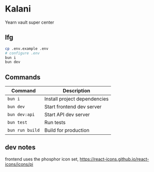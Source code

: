 # Kalani
Yearn vault super center

## lfg
```sh
cp .env.example .env
# configure .env
bun i
bun dev
```

## Commands

| Command | Description |
|---------|-------------|
| `bun i` | Install project dependencies |
| `bun dev` | Start frontend dev server |
| `bun dev:api` | Start API dev server |
| `bun test` | Run tests |
| `bun run build` | Build for production |


## dev notes
frontend uses the phosphor icon set, 
https://react-icons.github.io/react-icons/icons/pi
